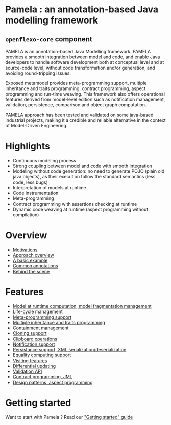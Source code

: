 # Pamela : an annotation-based Java modelling framework

## `openflexo-core` component

PAMELA is an annotation-based Java Modelling framework. PAMELA provides a smooth integration between model and code, and enable Java developers to handle software development both at conceptual level and at source-code level, without code transformation and/or generation, and avoiding round-tripping issues. 

Exposed metamodel provides meta-programming support, multiple inheritance and traits programming, contract programming, aspect programming and run-time weaving. This framework also offers operational features derived from  model-level edition such as notification management, validation, persistence, comparison and object graph computation. 

PAMELA approach has been tested and validated on some java-based industrial projects, making it a credible and reliable alternative in the context of Model-Driven Engineering.

# Highlights

- Continuous modeling process 
- Strong coupling between model and code with smooth integration  
- Modeling without code generation: no need to generate POJO (plain old java objects), as their execution follow the standard semantics (less code, less bugs)
- Interpretation of models at runtime
- Code instrumentation
- Meta-programming
- Contract programming with assertions checking at runtime
- Dynamic code weaving at runtime (aspect programming without compilation)
  
# Overview

- [Motivations](../motivations.html)
- [Approach overview](../overview.html)
- [A basic example](../example.html)
- [Common annotations](../annotations.html)
- [Behind the scene](../behind_the_scene.html)
  
# Features
 
- [Model at runtime computation, model fragmentation management](1-model_at_runtime.html)
- [Life-cycle management](2-life_cycle_management.html)
- [Meta-programming support](3-metaprogramming_support.html)
- [Multiple inheritance and traits programming](4-multiple_inheritance.html)
- [Containment management](5-containment_management.html)
- [Cloning support](6-cloning_support.html)
- [Clipboard operations](7-clipboard_operations.html)
- [Notification support](8-notification_support.html)
- [Persistance support, XML serialization/deserialization](9-persistence_support.html)
- [Equality computing support](10-equality_computing.html)
- [Visiting features](11-visiting_features.html)
- [Differential updating](12-differential_updating.html)
- [Validation API](13-validation_api.html)
- [Contract programming, JML](14-jml.html)
- [Design patterns, aspect programming](15-design_patterns.html)
  
# Getting started

Want to start with Pamela ? Read our ["Getting started" guide](../getting_started.html)

  
